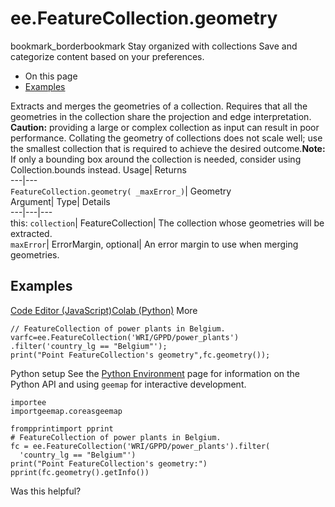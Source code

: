  
#  ee.FeatureCollection.geometry 
bookmark_borderbookmark Stay organized with collections  Save and categorize content based on your preferences.
  * On this page
  * [Examples](https://developers.google.com/earth-engine/apidocs/ee-featurecollection-geometry#examples)


Extracts and merges the geometries of a collection. Requires that all the geometries in the collection share the projection and edge interpretation. **Caution:** providing a large or complex collection as input can result in poor performance. Collating the geometry of collections does not scale well; use the smallest collection that is required to achieve the desired outcome.**Note:** If only a bounding box around the collection is needed, consider using Collection.bounds instead.
Usage| Returns  
---|---  
`FeatureCollection.geometry( _maxError_)`| Geometry  
Argument| Type| Details  
---|---|---  
this: `collection`| FeatureCollection| The collection whose geometries will be extracted.  
`maxError`| ErrorMargin, optional| An error margin to use when merging geometries.  
## Examples
[Code Editor (JavaScript)](https://developers.google.com/earth-engine/apidocs/ee-featurecollection-geometry#code-editor-javascript-sample)[Colab (Python)](https://developers.google.com/earth-engine/apidocs/ee-featurecollection-geometry#colab-python-sample) More
```
// FeatureCollection of power plants in Belgium.
varfc=ee.FeatureCollection('WRI/GPPD/power_plants')
.filter('country_lg == "Belgium"');
print("Point FeatureCollection's geometry",fc.geometry());
```
Python setup
See the [ Python Environment](https://developers.google.com/earth-engine/guides/python_install) page for information on the Python API and using `geemap` for interactive development.
```
importee
importgeemap.coreasgeemap
```
```
frompprintimport pprint
# FeatureCollection of power plants in Belgium.
fc = ee.FeatureCollection('WRI/GPPD/power_plants').filter(
  'country_lg == "Belgium"')
print("Point FeatureCollection's geometry:")
pprint(fc.geometry().getInfo())
```

Was this helpful?
